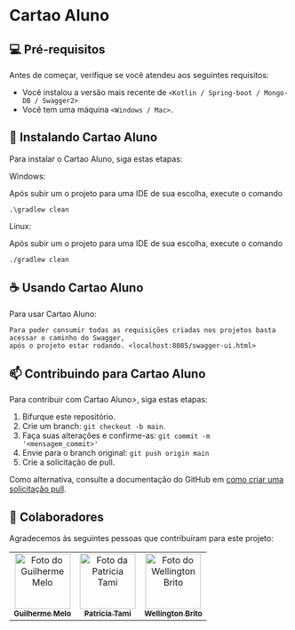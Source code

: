 # Cartao Aluno

<!---Esses são exemplos. Veja https://shields.io para outras pessoas ou para personalizar este conjunto de escudos. Você pode querer incluir dependências, status do projeto e informações de licença aqui--->

## 💻 Pré-requisitos

Antes de começar, verifique se você atendeu aos seguintes requisitos:
<!---Estes são apenas requisitos de exemplo. Adicionar, duplicar ou remover conforme necessário--->
* Você instalou a versão mais recente de `<Kotlin / Spring-boot / Mongo-DB / Swagger2>`
* Você tem uma máquina `<Windows / Mac>`.

## 🚀 Instalando Cartao Aluno

Para instalar o Cartao Aluno, siga estas etapas:

Windows:

Após subir um o projeto para uma IDE de sua escolha, execute o comando

```
.\gradlew clean
```

Linux:

Após subir um o projeto para uma IDE de sua escolha, execute o comando

```
./gradlew clean
```

## ☕ Usando Cartao Aluno

Para usar Cartao Aluno:

```
Para poder consumir todas as requisições criadas nos projetos basta acessar o caminho do Swagger, 
após o projeto estar rodando. <localhost:8085/swagger-ui.html>
```

## 📫 Contribuindo para Cartao Aluno
<!---Se o seu README for longo ou se você tiver algum processo ou etapas específicas que deseja que os contribuidores sigam, considere a criação de um arquivo CONTRIBUTING.md separado--->
Para contribuir com Cartao Aluno>, siga estas etapas:

1. Bifurque este repositório.
2. Crie um branch: `git checkout -b main`.
3. Faça suas alterações e confirme-as: `git commit -m '<mensagem_commit>'`
4. Envie para o branch original: `git push origin main`
5. Crie a solicitação de pull.

Como alternativa, consulte a documentação do GitHub em [como criar uma solicitação pull](https://help.github.com/en/github/collaborating-with-issues-and-pull-requests/creating-a-pull-request).

## 🤝 Colaboradores

Agradecemos às seguintes pessoas que contribuíram para este projeto:

<table>
  <tr>
    <td align="center">
      <a href="#">
        <img src="https://avatars.githubusercontent.com/u/33105000?v=4" width="100px;" alt="Foto do Guilherme Melo"/><br>
        <sub>
          <b>Guilherme Melo</b>
        </sub>
      </a>
    </td>
    <td align="center">
      <a href="#">
        <img src="https://avatars.githubusercontent.com/u/67209629?v=4" width="100px;" alt="Foto da Patricia Tami"/><br>
        <sub>
          <b>Patricia Tami</b>
        </sub>
      </a>
    </td>
    <td align="center">
      <a href="#">
        <img src="https://avatars.githubusercontent.com/u/39777075?v=4" width="100px;" alt="Foto do Wellington Brito"/><br>
        <sub>
          <b>Wellington Brito</b>
        </sub>
      </a>
    </td>
  </tr>
</table>
